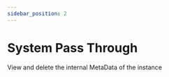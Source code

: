 ```yaml
---
sidebar_position: 2
---
```


# System Pass Through

View and delete the internal MetaData of the instance
